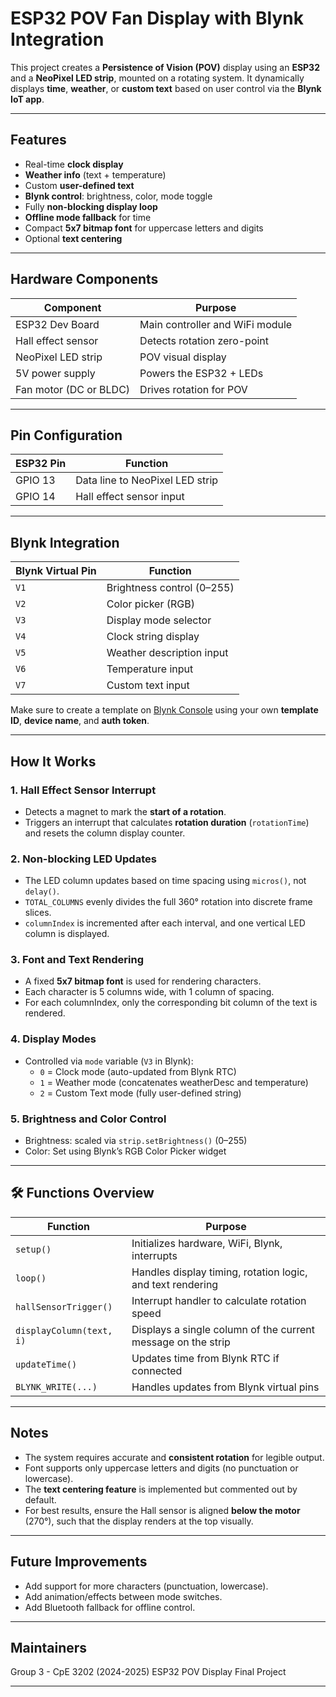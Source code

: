 # ESP32 POV Fan Display with Blynk Integration

This project creates a **Persistence of Vision (POV)** display using an **ESP32** and a **NeoPixel LED strip**, mounted on a rotating system. It dynamically displays **time**, **weather**, or **custom text** based on user control via the **Blynk IoT app**.

---

## Features

- Real-time **clock display**
- **Weather info** (text + temperature)
- Custom **user-defined text**
- **Blynk control**: brightness, color, mode toggle
- Fully **non-blocking display loop**
- **Offline mode fallback** for time
- Compact **5x7 bitmap font** for uppercase letters and digits
- Optional **text centering**

---

## Hardware Components

| Component              | Purpose                         |
|------------------------|---------------------------------|
| ESP32 Dev Board        | Main controller and WiFi module |
| Hall effect sensor     | Detects rotation zero-point     |
| NeoPixel LED strip     | POV visual display              |
| 5V power supply        | Powers the ESP32 + LEDs         |
| Fan motor (DC or BLDC) | Drives rotation for POV         |

---

## Pin Configuration

| ESP32 Pin | Function         |
|-----------|------------------|
| GPIO 13   | Data line to NeoPixel LED strip |
| GPIO 14   | Hall effect sensor input        |

---

## Blynk Integration

| Blynk Virtual Pin | Function                  |
|-------------------|---------------------------|
| `V1`              | Brightness control (0–255)|
| `V2`              | Color picker (RGB)        |
| `V3`              | Display mode selector     |
| `V4`              | Clock string display      |
| `V5`              | Weather description input |
| `V6`              | Temperature input         |
| `V7`              | Custom text input         |

Make sure to create a template on [Blynk Console](https://blynk.cloud/dashboard) using your own **template ID**, **device name**, and **auth token**.

---

## How It Works

### 1. **Hall Effect Sensor Interrupt**
- Detects a magnet to mark the **start of a rotation**.
- Triggers an interrupt that calculates **rotation duration** (`rotationTime`) and resets the column display counter.

### 2. **Non-blocking LED Updates**
- The LED column updates based on time spacing using `micros()`, not `delay()`.
- `TOTAL_COLUMNS` evenly divides the full 360° rotation into discrete frame slices.
- `columnIndex` is incremented after each interval, and one vertical LED column is displayed.

### 3. **Font and Text Rendering**
- A fixed **5x7 bitmap font** is used for rendering characters.
- Each character is 5 columns wide, with 1 column of spacing.
- For each columnIndex, only the corresponding bit column of the text is rendered.

### 4. **Display Modes**
- Controlled via `mode` variable (`V3` in Blynk):
  - `0` = Clock mode (auto-updated from Blynk RTC)
  - `1` = Weather mode (concatenates weatherDesc and temperature)
  - `2` = Custom Text mode (fully user-defined string)

### 5. **Brightness and Color Control**
- Brightness: scaled via `strip.setBrightness()` (0–255)
- Color: Set using Blynk’s RGB Color Picker widget

---

## 🛠 Functions Overview

| Function                  | Purpose |
|---------------------------|---------|
| `setup()`                 | Initializes hardware, WiFi, Blynk, interrupts |
| `loop()`                  | Handles display timing, rotation logic, and text rendering |
| `hallSensorTrigger()`     | Interrupt handler to calculate rotation speed |
| `displayColumn(text, i)`  | Displays a single column of the current message on the strip |
| `updateTime()`            | Updates time from Blynk RTC if connected |
| `BLYNK_WRITE(...)`        | Handles updates from Blynk virtual pins |

---

## Notes

- The system requires accurate and **consistent rotation** for legible output.
- Font supports only uppercase letters and digits (no punctuation or lowercase).
- The **text centering feature** is implemented but commented out by default.
- For best results, ensure the Hall sensor is aligned **below the motor** (270°), such that the display renders at the top visually.

---

## Future Improvements

- Add support for more characters (punctuation, lowercase).
- Add animation/effects between mode switches.
- Add Bluetooth fallback for offline control.

---

## Maintainers

Group 3 - CpE 3202 (2024-2025)
ESP32 POV Display Final Project

---

